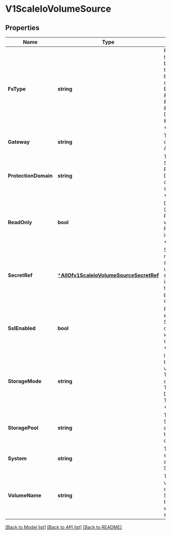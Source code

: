 # V1ScaleIoVolumeSource

## Properties
Name | Type | Description | Notes
------------ | ------------- | ------------- | -------------
**FsType** | **string** | Filesystem type to mount. Must be a filesystem type supported by the host operating system. Ex. \&quot;ext4\&quot;, \&quot;xfs\&quot;, \&quot;ntfs\&quot;. Default is \&quot;xfs\&quot;. +optional | [optional] [default to null]
**Gateway** | **string** | The host address of the ScaleIO API Gateway. | [optional] [default to null]
**ProtectionDomain** | **string** | The name of the ScaleIO Protection Domain for the configured storage. +optional | [optional] [default to null]
**ReadOnly** | **bool** | Defaults to false (read/write). ReadOnly here will force the ReadOnly setting in VolumeMounts. +optional | [optional] [default to null]
**SecretRef** | [***AllOfv1ScaleIoVolumeSourceSecretRef**](AllOfv1ScaleIoVolumeSourceSecretRef.md) | SecretRef references to the secret for ScaleIO user and other sensitive information. If this is not provided, Login operation will fail. | [optional] [default to null]
**SslEnabled** | **bool** | Flag to enable/disable SSL communication with Gateway, default false +optional | [optional] [default to null]
**StorageMode** | **string** | Indicates whether the storage for a volume should be ThickProvisioned or ThinProvisioned. Default is ThinProvisioned. +optional | [optional] [default to null]
**StoragePool** | **string** | The ScaleIO Storage Pool associated with the protection domain. +optional | [optional] [default to null]
**System** | **string** | The name of the storage system as configured in ScaleIO. | [optional] [default to null]
**VolumeName** | **string** | The name of a volume already created in the ScaleIO system that is associated with this volume source. | [optional] [default to null]

[[Back to Model list]](../README.md#documentation-for-models) [[Back to API list]](../README.md#documentation-for-api-endpoints) [[Back to README]](../README.md)

